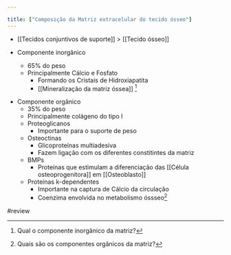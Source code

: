 ```yaml
---

title: ["Composição da Matriz extracelular do tecido ósseo"]
---
```

+ [[Tecidos conjuntivos de suporte]] > [[Tecido ósseo]] 

+ Componente inorgânico
	+ 65% do peso
	+ Principalmente Cálcio e Fosfato
		+ Formando os Cristais de Hidroxiapatita
		+ [[Mineralização da matriz óssea]] [^486962]

[^486962]: Qual o componente inorgânico da matriz?

+ Componente orgânico
	+ 35% do peso
	+ Principalmente colágeno do tipo I 
	+ Proteoglicanos
		+ Importante para o suporte de peso
	+ Osteoctinas
		+ Glicoproteínas multiadesiva
		+ Fazem ligação com os diferentes constitintes da matriz
	+ BMPs
		+ Proteínas que estimulam a diferenciação das [[Célula osteoprogenitora]] em [[Osteoblasto]]
	+ Proteínas k-dependentes
		+ Importante na captura de Cálcio da circulação
		+ Coenzima envolvida no metabolismo óssseo[^314830]

[^314830]: Quais são os componentes orgânicos da matriz?

 

#review 
